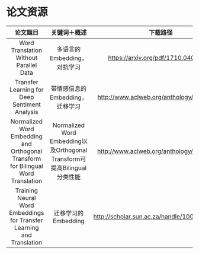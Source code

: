 # 论文资源

|    论文题目    |   关键词＋概述   | 下载路径 | github路径 |
| :-----------: | :-------------------: | :--------: | :-------:|
| Word Translation Without Parallel Data | 多语言的Embedding，对抗学习 | https://arxiv.org/pdf/1710.04087.pdf | https://github.com/facebookresearch/MUSE |
|Transfer Learning for Deep Sentiment Analysis |带情感信息的Embedding，迁移学习 | http://www.aclweb.org/anthology/P18-1235 ||
|Normalized Word Embedding and Orthogonal Transform for Bilingual Word Translation | Normalized Word Embedding以及Orthogonal Transform可提高Bilingual分类性能 | http://www.aclweb.org/anthology/N15-1104 | |
|Training Neural Word Embeddings for Transfer Learning and Translation| 迁移学习的Embedding|http://scholar.sun.ac.za/handle/10019.1/98758||
